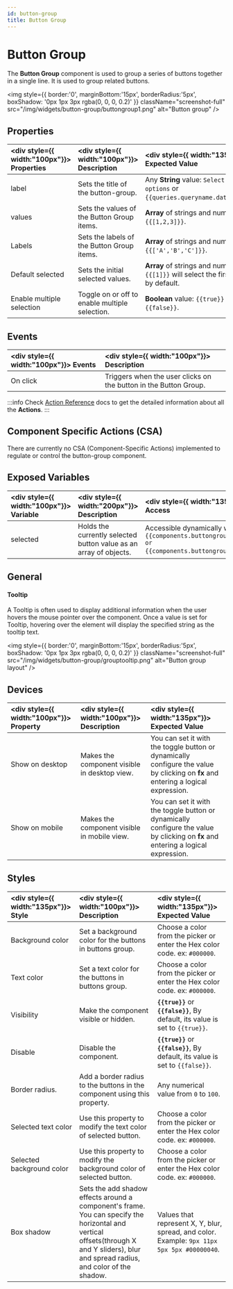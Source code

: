```yaml
---
id: button-group
title: Button Group
---
```

# Button Group

The **Button Group** component is used to group a series of buttons together in a single line. It is used to group related buttons.

<div style={{textAlign: 'left'}}>

<img style={{ border:'0', marginBottom:'15px', borderRadius:'5px', boxShadow: '0px 1px 3px rgba(0, 0, 0, 0.2)' }} className="screenshot-full" src="/img/widgets/button-group/buttongroup1.png" alt="Button group" />

</div>

<div >

## Properties

| <div style={{ width:"100px"}}> Properties </div> | <div style={{ width:"100px"}}> Description </div> | <div style={{ width:"135px"}}> Expected Value </div> |
|:----------- |:----------- |:-------------- |
| label | Sets the title of the button-group. | Any **String** value: `Select the options` or `{{queries.queryname.data.text}}`. |
| values | Sets the values of the Button Group items. | **Array** of strings and numbers: `{{[1,2,3]}}`. |
| Labels | Sets the labels of the Button Group items. | **Array** of strings and numbers: `{{['A','B','C']}}`. |
| Default selected | Sets the initial selected values. | **Array** of strings and numbers: `{{[1]}}` will select the first button by default. |
| Enable multiple selection | Toggle on or off to enable multiple selection. | **Boolean** value: `{{true}}` or `{{false}}`. |

</div>

<div >

## Events

| <div style={{ width:"100px"}}> Events </div> | <div style={{ width:"100px"}}> Description </div> |
|:----------- |:----------- |
| On click | Triggers when the user clicks on the button in the Button Group. |

:::info
Check [Action Reference](/docs/category/actions-reference) docs to get the detailed information about all the **Actions**.
:::

</div>

<div >

## Component Specific Actions (CSA)

There are currently no CSA (Component-Specific Actions) implemented to regulate or control the button-group component.

</div>

<div >

## Exposed Variables

| <div style={{ width:"100px"}}> Variable </div> | <div style={{ width:"200px"}}> Description </div>| <div style={{ width:"135px"}}> How To Access </div> |
| :---------- | :---------- | :----------|
| selected | Holds the currently selected button value as an array of objects. | Accessible dynamically with JS (for e.g., `{{components.buttongroup1.selected[0]}} or {{components.buttongroup1.selected}}`). |

</div>

<div >

## General
#### Tooltip

A Tooltip is often used to display additional information when the user hovers the mouse pointer over the component. Once a value is set for Tooltip, hovering over the element will display the specified string as the tooltip text.

<div style={{textAlign: 'center'}}>

<img style={{ border:'0', marginBottom:'15px', borderRadius:'5px', boxShadow: '0px 1px 3px rgba(0, 0, 0, 0.2)' }} className="screenshot-full" src="/img/widgets/button-group/grouptooltip.png" alt="Button group layout" />

</div>

</div>

<div >

## Devices

| <div style={{ width:"100px"}}> Property </div> | <div style={{ width:"100px"}}> Description </div> | <div style={{ width:"135px"}}> Expected Value </div> |
| :----------- | :----------- | :----------- |
| Show on desktop | Makes the component visible in desktop view. | You can set it with the toggle button or dynamically configure the value by clicking on **fx** and entering a logical expression. |
| Show on mobile | Makes the component visible in mobile view. | You can set it with the toggle button or dynamically configure the value by clicking on **fx** and entering a logical expression. |

</div>

<div >

## Styles

| <div style={{ width:"135px"}}> Style </div> | <div style={{ width:"100px"}}> Description </div> | <div style={{ width:"135px"}}> Expected Value </div> |
| :---------- | :---------- | :-------------- |
| Background color | Set a background color for the buttons in buttons group. | Choose a color from the picker or enter the Hex color code. ex: `#000000`. |
| Text color | Set a text color for the buttons in buttons group. | Choose a color from the picker or enter the Hex color code. ex: `#000000`. |
| Visibility | Make the component visible or hidden. | **`{{true}}`** or **`{{false}}`**, By default, its value is set to `{{true}}`. |
| Disable | Disable the component. | **`{{true}}`** or **`{{false}}`**, By default, its value is set to  `{{false}}`. |
| Border radius. | Add a border radius to the buttons in the component using this property. | Any numerical value from `0` to `100`. |
| Selected text color | Use this property to modify the text color of selected button. | Choose a color from the picker or enter the Hex color code. ex: `#000000`. |
| Selected background color | Use this property to modify the background color of selected button. | Choose a color from the picker or enter the Hex color code. ex: `#000000`. |
| Box shadow | Sets the add shadow effects around a component's frame. You can specify the horizontal and vertical offsets(through X and Y sliders), blur and spread radius, and color of the shadow. | Values that represent X, Y, blur, spread, and color. Example: `9px 11px 5px 5px #00000040`. |

</div>

